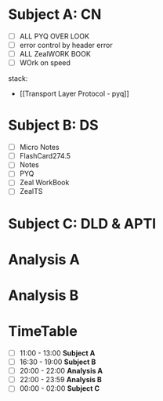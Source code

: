 # Subject A: CN
- [ ] ALL PYQ OVER LOOK
- [ ] error control  by header error
- [ ] ALL ZealWORK BOOK
- [ ] WOrk on speed

stack: 
- [[Transport Layer Protocol - pyq]]

# Subject B: DS
- [ ] Micro Notes
- [ ] FlashCard274.5
- [ ] Notes
- [ ] PYQ
- [ ] Zeal WorkBook
- [ ] ZealTS

# Subject C: DLD & APTI


# Analysis A

# Analysis B


# TimeTable 
- [ ] 11:00 - 13:00 **Subject A**
- [ ] 16:30 - 19:00 **Subject B**
- [ ] 20:00 - 22:00 **Analysis A**
- [ ] 22:00 - 23:59 **Analysis B**
- [ ] 00:00 - 02:00 **Subject C**